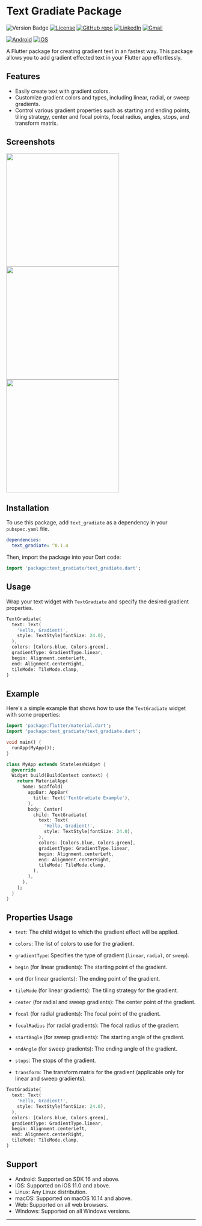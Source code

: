# Text Gradiate Package

![Version Badge](https://img.shields.io/pub/v/text_gradiate?color=green)
[![License](https://img.shields.io/badge/License-BSD%203--Clause-blue.svg)](https://opensource.org/licenses/BSD-3-Clause)
[![GitHub repo](https://img.shields.io/badge/GitHub-purple?logo=github)](https://github.com/Ruban-07/text_gradiate)
[![LinkedIn](https://img.shields.io/badge/LinkedIn-Connect-blue?style=flat-square&logo=linkedin)](https://www.linkedin.com/in/ruban-raghavendar-k/)
[![Gmail](https://img.shields.io/badge/Gmail-Send%20Email-red?style=flat-square&logo=gmail)](mailto:rubanraghavendar@gmail.com)

[![Android](https://img.shields.io/badge/Android-Supported-brightgreen)](https://developer.android.com/)
[![iOS](https://img.shields.io/badge/iOS-Supported-brightgreen)](https://developer.apple.com/ios/)

A Flutter package for creating gradient text in an fastest way. This package allows you to add gradient effected text in your Flutter app effortlessly.

## Features

- Easily create text with gradient colors.
- Customize gradient colors and types, including linear, radial, or sweep gradients.
- Control various gradient properties such as starting and ending points, tiling strategy, center and focal points, focal radius, angles, stops, and transform matrix.

## Screenshots

<div>
  <img src="https://ruban-07.github.io/text_gradiate/assets/images/samp1.jpg" width="300" />
  <img src="https://ruban-07.github.io/text_gradiate/assets/images/samp2.jpg" width="300" />
  <img src="https://ruban-07.github.io/text_gradiate/assets/images/samp3.jpg" width="300" />
</div>

## Installation

To use this package, add `text_gradiate` as a dependency in your `pubspec.yaml` file.

```yaml
dependencies:
  text_gradiate: ^0.1.4
```

Then, import the package into your Dart code:

```dart
import 'package:text_gradiate/text_gradiate.dart';
```

## Usage

Wrap your text widget with `TextGradiate` and specify the desired gradient properties.

```dart
TextGradiate(
  text: Text(
    'Hello, Gradient!',
    style: TextStyle(fontSize: 24.0),
  ),
  colors: [Colors.blue, Colors.green],
  gradientType: GradientType.linear,
  begin: Alignment.centerLeft,
  end: Alignment.centerRight,
  tileMode: TileMode.clamp,
)
```

## Example

Here's a simple example that shows how to use the `TextGradiate` widget with some properties:

```dart
import 'package:flutter/material.dart';
import 'package:text_gradiate/text_gradiate.dart';

void main() {
  runApp(MyApp());
}

class MyApp extends StatelessWidget {
  @override
  Widget build(BuildContext context) {
    return MaterialApp(
      home: Scaffold(
        appBar: AppBar(
          title: Text('TextGradiate Example'),
        ),
        body: Center(
          child: TextGradiate(
            text: Text(
              'Hello, Gradient!',
              style: TextStyle(fontSize: 24.0),
            ),
            colors: [Colors.blue, Colors.green],
            gradientType: GradientType.linear,
            begin: Alignment.centerLeft,
            end: Alignment.centerRight,
            tileMode: TileMode.clamp,
          ),
        ),
      ),
    );
  }
}
```

## Properties Usage

- `text`: The child widget to which the gradient effect will be applied.

- `colors`: The list of colors to use for the gradient.

- `gradientType`: Specifies the type of gradient (`linear`, `radial`, or `sweep`).

- `begin` (for linear gradients): The starting point of the gradient.

- `end` (for linear gradients): The ending point of the gradient.

- `tileMode` (for linear gradients): The tiling strategy for the gradient.

- `center` (for radial and sweep gradients): The center point of the gradient.

- `focal` (for radial gradients): The focal point of the gradient.

- `focalRadius` (for radial gradients): The focal radius of the gradient.

- `startAngle` (for sweep gradients): The starting angle of the gradient.

- `endAngle` (for sweep gradients): The ending angle of the gradient.

- `stops`: The stops of the gradient.

- `transform`: The transform matrix for the gradient (applicable only for linear and sweep gradients).

```dart
TextGradiate(
  text: Text(
    'Hello, Gradient!',
    style: TextStyle(fontSize: 24.0),
  ),
  colors: [Colors.blue, Colors.green],
  gradientType: GradientType.linear,
  begin: Alignment.centerLeft,
  end: Alignment.centerRight,
  tileMode: TileMode.clamp,
)
```

## Support

- Android: Supported on SDK 16 and above.
- iOS: Supported on iOS 11.0 and above.
- Linux: Any Linux distribution.
- macOS: Supported on macOS 10.14 and above.
- Web: Supported on all web browsers.
- Windows: Supported on all Windows versions.

---
